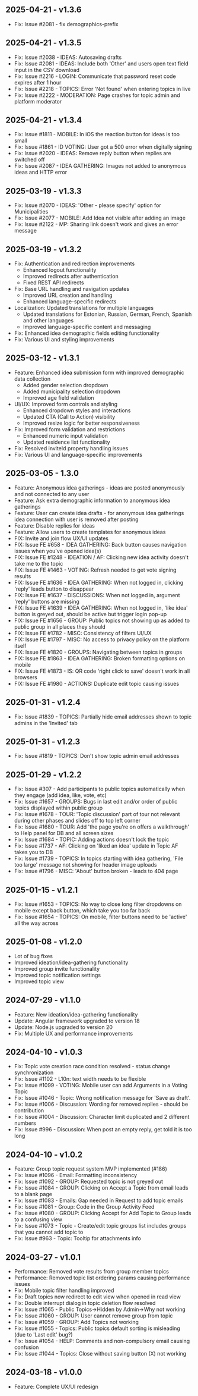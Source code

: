 ## 2025-04-21 - v1.3.6
  * Fix: Issue #2081 - fix demographics-prefix
## 2025-04-21 - v1.3.5
  * Fix: Issue #2038 - IDEAS: Autosaving drafts
  * Fix: Issue #2081 - IDEAS: Include both 'Other' and users open text field input in the CSV download
  * Fix: Issue #2216 - LOGIN: Communicate that password reset code expires after 1 hour
  * Fix: Issue #2218 - TOPICS: Error 'Not found' when entering topics in live
  * Fix: Issue #2222 - MODERATION: Page crashes for topic admin and platform moderator

## 2025-04-21 - v1.3.4
  * Fix: Issue #1811 - MOBILE: In iOS the reaction button for ideas is too small
  * Fix: Issue #1861 - ID VOTING: User got a 500 error when digitally signing
  * Fix: Issue #2020 - IDEAS: Remove reply button when replies are switched off
  * Fix: Issue #2087 - IDEA GATHERING: Images not added to anonymous ideas and HTTP error

## 2025-03-19 - v1.3.3
  * Fix: Issue #2070 - IDEAS: 'Other - please specify' option for Municipalities
  * Fix: Issue #2077 - MOBILE: Add Idea not visible after adding an image
  * Fix: Issue #2122 - MP: Sharing link doesn't work and gives an error message

## 2025-03-19 - v1.3.2
  * Fix: Authentication and redirection improvements
    - Enhanced logout functionality
    - Improved redirects after authentication
    - Fixed REST API redirects
  * Fix: Base URL handling and navigation updates
    - Improved URL creation and handling
    - Enhanced language-specific redirects
  * Localization: Updated translations for multiple languages
    - Updated translations for Estonian, Russian, German, French, Spanish and other languages
    - Improved language-specific content and messaging
  * Fix: Enhanced idea demographic fields editing functionality
  * Fix: Various UI and styling improvements

## 2025-03-12 - v1.3.1
  * Feature: Enhanced idea submission form with improved demographic data collection
    - Added gender selection dropdown
    - Added municipality selection dropdown
    - Improved age field validation
  * UI/UX: Improved form controls and styling
    - Enhanced dropdown styles and interactions
    - Updated CTA (Call to Action) visibility
    - Improved resize logic for better responsiveness
  * Fix: Improved form validation and restrictions
    - Enhanced numeric input validation
    - Updated residence list functionality
  * Fix: Resolved inviteId property handling issues
  * Fix: Various UI and language-specific improvements

## 2025-03-05 - 1.3.0
  * Feature: Anonymous idea gatherings - ideas are posted anonymously and not connected to any user
  * Feature: Ask extra demographic information to anonymous idea gatherings
  * Feature: User can create idea drafts - for anonymous idea gatherings idea connection with user is removed after posting
  * Feature: Disable replies for ideas
  * Feature: Allow users to create templates for anonymous ideas
  * FIX: Invite and join flow UX/UI updates
  * FIX: Issue FE #658 - IDEA GATHERING: Back button causes navigation issues when you've opened idea(s)
  * FIX: Issue FE #1248 - IDEATION / AF: Clicking new idea activity doesn't take me to the topic
  * FIX: Issue FE #1463 - VOTING: Refresh needed to get vote signing results
  * FIX: Issue FE #1636 - IDEA GATHERING: When not logged in, clicking 'reply' leads button to disappear
  * FIX: Issue FE #1637 - DISCUSSIONS: When not logged in, argument 'reply' buttons are missing
  * FIX: Issue FE #1639 - IDEA GATHERING: When not logged in, 'like idea' button is greyed out, should be active but trigger login pop-up
  * FIX: Issue FE #1656 - GROUP: Public topics not showing up as added to public group in all places they should
  * FIX: Issue FE #1782 - MISC: Consistency of filters UI/UX
  * FIX: Issue FE #1797 - MISC: No access to privacy policy on the platform itself
  * FIX: Issue FE #1820 - GROUPS: Navigating between topics in groups
  * FIX: Issue FE #1863 - IDEA GATHERING: Broken formatting options on mobile
  * FIX: Issue FE #1873 - IS: QR code 'right click to save' doesn't work in all browsers
  * FIX: Issue FE #1980 - ACTIONS: Duplicate edit topic causing issues

## 2025-01-31 - v1.2.4
  * Fix: Issue #1839 - TOPICS: Partially hide email addresses shown to topic admins in the 'Invited' tab

## 2025-01-31 - v1.2.3
  * Fix: Issue #1819 - TOPICS: Don't show topic admin email addresses

## 2025-01-29 - v1.2.2
  * Fix: Issue #307 - Add participants to public topics automatically when they engage (add idea, like, vote, etc)
  * Fix: Issue #1657 - GROUPS: Bugs in last edit and/or order of public topics displayed within public group
  * Fix: Issue #1678 - TOUR: 'Topic discussion' part of tour not relevant during other phases and slides off to top left corner
  * Fix: Issue #1680 - TOUR: Add 'the page you're on offers a walkthrough' to Help panel for DB and all screen sizes
  * Fix: Issue #1684 - TOPIC: Adding actions doesn't lock the topic
  * Fix: Issue #1737 - AF: Clicking on 'liked an idea' update in Topic AF takes you to DB
  * Fix: Issue #1739 - TOPICS: In topics starting with idea gathering, 'File too large' message not showing for header image uploads
  * Fix: Issue #1796 - MISC: 'About' button broken - leads to 404 page

## 2025-01-15 - v1.2.1
  * Fix: Issue #1653 - TOPICS: No way to close long filter dropdowns on mobile except back button, which take you too far back
  * Fix: Issue #1654 - TOPICS: On mobile, filter buttons need to be 'active' all the way across

## 2025-01-08 - v1.2.0
  * Lot of bug fixes
  * Improved ideation/idea-gathering functionality
  * Improved group invite functionality
  * Improved topic notification settings
  * Improved topic view

## 2024-07-29 - v1.1.0
  * Feature: New ideation/idea-gathering functionality
  * Update: Angular framework upgraded to version 18
  * Update: Node.js upgraded to version 20
  * Fix: Multiple UX and performance improvements

## 2024-04-10 - v1.0.3
  * Fix: Topic vote creation race condition resolved - status change synchronization
  * Fix: Issue #1102 - L10n: text width needs to be flexible
  * Fix: Issue #1099 - VOTING: Mobile user can add Arguments in a Voting Topic
  * Fix: Issue #1046 - Topic: Wrong notification message for 'Save as draft'.
  * Fix: Issue #1006 - Discussion: Wording for removed replies - should be contribution
  * Fix: Issue #1004 - Discussion: Character limit duplicated and 2 different numbers
  * Fix: Issue #996 - Discussion: When post an empty reply, get told it is too long

## 2024-04-10 - v1.0.2
  * Feature: Group topic request system MVP implemented (#186)
  * Fix: Issue #1096 - Email: Formatting inconsistency
  * Fix: Issue #1092 - GROUP: Requested topic is not greyed out
  * Fix: Issue #1084 - GROUP: Clicking on Accept a Topic from email leads to a blank page
  * Fix: Issue #1083 - Emails: Gap needed in Request to add topic emails
  * Fix: Issue #1081 - Group: Code in the Group Activity Feed
  * Fix: Issue #1080 - GROUP: Clicking Accept for Add Topic to Group leads to a confusing view
  * Fix: Issue #1073 - Topic - Create/edit topic groups list includes groups that you cannot add topic to
  * Fix: Issue #963 - Topic: Tooltip for attachments info

## 2024-03-27 - v1.0.1
  * Performance: Removed vote results from group member topics
  * Performance: Removed topic list ordering params causing performance issues
  * Fix: Mobile topic filter handling improved
  * Fix: Draft topics now redirect to edit view when opened in read view
  * Fix: Double interrupt dialog in topic deletion flow resolved
  * Fix: Issue #1065 - Public Topics->Hidden by Admin->Why not working
  * Fix: Issue #1060 - GROUP: User cannot remove group from topic
  * Fix: Issue #1059 - GROUP: Add Topics not working
  * Fix: Issue #1055 - Topics: Public topics default sorting is misleading (due to 'Last edit' bug?)
  * Fix: Issue #1054 - HELP: Comments and non-compulsory email causing confusion
  * Fix: Issue #1044 - Topics: Close without saving button (X) not working

## 2024-03-18 - v1.0.0
  * Feature: Complete UX/UI redesign
